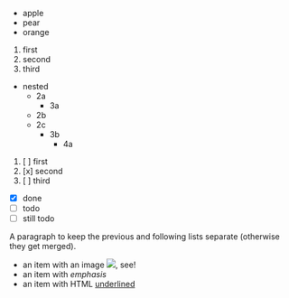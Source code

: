 - apple
- pear
- orange

1. first
2. second
3. third

- nested
  - 2a
    - 3a
  - 2b
  - 2c
    - 3b
      - 4a

1. [ ] first
2. [x] second
3. [ ] third

- [x] done
- [ ] todo
- [ ] still todo

A paragraph to keep the previous and following lists separate (otherwise they get merged).

- an item with an image ![](image.png), see!
- an item with _emphasis_
- an item with HTML <u>underlined</u>
